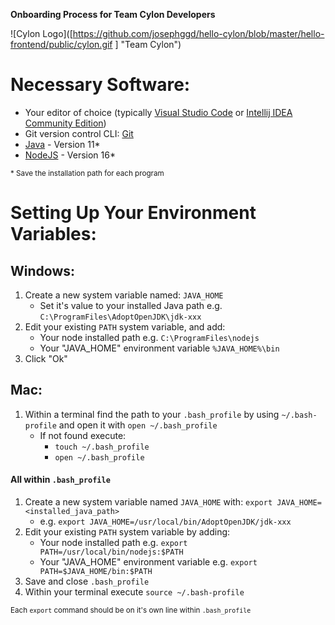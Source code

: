 **Onboarding Process for Team Cylon Developers**

![Cylon Logo]([https://github.com/josephggd/hello-cylon/blob/master/hello-frontend/public/cylon.gif ] "Team Cylon")

# Necessary Software:

- Your editor of choice (typically [Visual Studio Code](https://code.visualstudio.com/Download "Visual Studio Code Download") or [Intellij IDEA Community Edition](https://www.jetbrains.com/idea/download/#section=windows))
- Git version control CLI: [Git](https://git-scm.com/download/win "Git Download")
- [Java](https://adoptopenjdk.net/ "Java Download") - Version 11\*
- [NodeJS](https://nodejs.org/en/download/ "NodeJS Download") - Version 16\*

<sub>\* Save the installation path for each program</sub>  

# Setting Up Your Environment Variables:

## Windows:

1. Create a new system variable named: `JAVA_HOME`
   - Set it's value to your installed Java path e.g. `C:\ProgramFiles\AdoptOpenJDK\jdk-xxx`
1. Edit your existing `PATH` system variable, and add:
   - Your node installed path e.g. `C:\ProgramFiles\nodejs`
   - Your "JAVA_HOME" environment variable `%JAVA_HOME%\bin`
1. Click "Ok"

## Mac:

1. Within a terminal find the path to your `.bash_profile` by using `~/.bash-profile` and open it with `open ~/.bash_profile`
   - If not found execute:
     - `touch ~/.bash_profile`
     - `open ~/.bash_profile`  

#### All within `.bash_profile`

1. Create a new system variable named `JAVA_HOME` with: `export JAVA_HOME=<installed_java_path>`
    - e.g. `export JAVA_HOME=/usr/local/bin/AdoptOpenJDK/jdk-xxx`
1. Edit your existing `PATH` system variable by adding:
   - Your node installed path e.g. `export PATH=/usr/local/bin/nodejs:$PATH`
   - Your "JAVA_HOME" environment variable e.g. `export PATH=$JAVA_HOME/bin:$PATH`
1. Save and close `.bash_profile`
1. Within your terminal execute `source ~/.bash-profile`

<sub>Each `export` command should be on it's own line within `.bash_profile`
